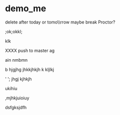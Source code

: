 # demo_me
delete after today or tomo\\\rrow maybe break Proctor?

;ok;okkl;

klk

XXXX push to master ag

ain nmbmn





b hjgjhg jhkkjhkjh k
kljlkj

'
';
jhgj
kjhkjh









ukihiu



,mjhkjuioiuy


dsfgksjdfh
